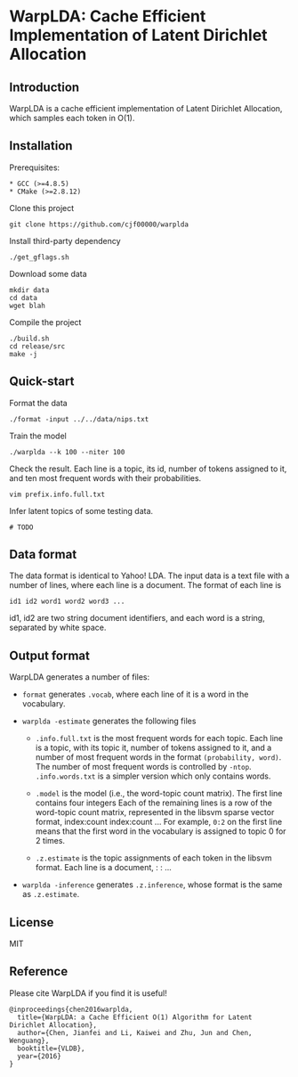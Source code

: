 # WarpLDA: Cache Efficient Implementation of Latent Dirichlet Allocation

## Introduction

WarpLDA is a cache efficient implementation of Latent Dirichlet Allocation, which samples each token in O(1).

## Installation
Prerequisites:

	* GCC (>=4.8.5)
	* CMake (>=2.8.12)

Clone this project

	git clone https://github.com/cjf00000/warplda

Install third-party dependency

	./get_gflags.sh

Download some data

	mkdir data
	cd data
	wget blah

Compile the project

	./build.sh
	cd release/src
	make -j

## Quick-start

Format the data

	./format -input ../../data/nips.txt

Train the model

	./warplda --k 100 --niter 100

Check the result. Each line is a topic, its id, number of tokens assigned to it, and ten most frequent words with their probabilities.

	vim prefix.info.full.txt

Infer latent topics of some testing data.

	# TODO

## Data format

The data format is identical to Yahoo! LDA. The input data is a text file with a number of lines, where each line is a document. The format of each line is

    id1 id2 word1 word2 word3 ...

id1, id2 are two string document identifiers, and each word is a string, separated by white space.

## Output format

WarpLDA generates a number of files:

* `format` generates `.vocab`, where each line of it is a word in the vocabulary.
* `warplda -estimate` generates the following files
	- `.info.full.txt` is the most frequent words for each topic. Each line is a topic, with its topic it, number of tokens assigned to it, and a number of most frequent words in the format `(probability, word)`. The number of most frequent words is controlled by `-ntop`. `.info.words.txt` is a simpler version which only contains words.

  - `.model` is the model (i.e., the word-topic count matrix). The first line contains four integers
		     <size of vocabulary> <number of topics> <alpha> <beta>
	Each of the remaining lines is a row of the word-topic count matrix, represented in the libsvm sparse vector format,
	       <number of elements> index:count index:count ...
  For example, `0:2` on the first line means that the first word in the vocabulary is assigned to topic 0 for 2 times.

  - `.z.estimate` is the topic assignments of each token in the libsvm format. Each line is a document,
	        <number of tokens> <word id>:<topic id> <word id>:<topic id> ...

* `warplda -inference` generates `.z.inference`, whose format is the same as `.z.estimate`.

## License

MIT

## Reference

Please cite WarpLDA if you find it is useful!

	@inproceedings{chen2016warplda,
	  title={WarpLDA: a Cache Efficient O(1) Algorithm for Latent Dirichlet Allocation},
	  author={Chen, Jianfei and Li, Kaiwei and Zhu, Jun and Chen, Wenguang},
	  booktitle={VLDB},
	  year={2016}
	}
